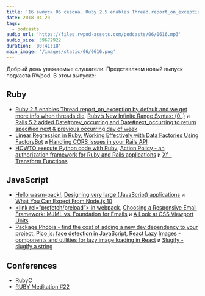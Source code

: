 ```yaml
---
title: '16 выпуск 06 сезона. Ruby 2.5 enables Thread.report_on_exception, wasm-pack, Action Policy, Package Phobia, Pico.js и прочее'
date: 2018-04-23
tags:
  - podcasts
audio_url: 'https://files.rwpod-assets.com/podcasts/06/0616.mp3'
audio_size: 39672922
duration: '00:41:18'
main_image: '/images/static/06/0616.png'
---
```


Добрый день уважаемые слушатели. Представляем новый выпуск подкаста RWpod. В этом выпуске:

## Ruby

- [Ruby 2.5 enables Thread.report_on_exception by default and we get more info when threads die](https://blog.bigbinary.com/2018/04/18/ruby-2-5-enables-thread-report_on_exception-by-default.html), [Ruby’s New Infinite Range Syntax: (0..)](https://medium.com/square-corner-blog/rubys-new-infinite-range-syntax-0-97777cf06270) и [Rails 5.2 added Date#prev_occurring and Date#next_occurring to return specified next & previous occurring day of week](https://blog.bigbinary.com/2018/04/17/rails-5-2-adds-date-methods-to-return-specified-next-or-previous-occurring-day-of-week.html)
- [Linear Regression in Ruby](https://medium.com/@oem_83498/linear-regression-in-ruby-a170f9a892e5), [Working Effectively with Data Factories Using FactoryBot](https://semaphoreci.com/community/tutorials/working-effectively-with-data-factories-using-factorybot) и [Handling CORS issues in your Rails API](https://medium.com/@Nicholson85/handling-cors-issues-in-your-rails-api-120dfbcb8a24)
- [HOWTO execute Python code with Ruby](https://readysteadycode.com/howto-execute-python-code-with-ruby), [Action Policy - an authorization framework for Ruby and Rails applications](http://actionpolicy.evilmartians.io/#/) и [Xf - Transform Functions](https://github.com/baweaver/xf)

## JavaScript

- [Hello wasm-pack!](https://hacks.mozilla.org/2018/04/hello-wasm-pack/), [Designing very large (JavaScript) applications](https://medium.com/@cramforce/designing-very-large-javascript-applications-6e013a3291a3) и [What You Can Expect From Node.js 10](https://nodesource.com/blog/what-you-can-expect-from-node-js-10)
- [&lt;link rel=”prefetch/preload”&gt; in webpack](https://medium.com/webpack/link-rel-prefetch-preload-in-webpack-51a52358f84c), [Choosing a Responsive Email Framework: MJML vs. Foundation for Emails](https://css-tricks.com/choosing-a-responsive-email-framework%E2%80%8Amjml-vs-foundation-for-emails/) и [A Look at CSS Viewport Units](https://alligator.io/css/viewport-units/)
- [Package Phobia - find the cost of adding a new dev dependency to your project](https://packagephobia.now.sh/), [Pico.js: face detection in JavaScript](https://tkv.io/posts/picojs-intro/demo/), [React Lazy Images - components and utilities for lazy image loading in React](https://github.com/fpapado/react-lazy-images) и [Slugify - slugify a string](https://github.com/sindresorhus/slugify)

## Conferences

- [RubyC](https://rubyc.eu/)
- [RUBY Meditation #22](http://www.rubymeditation.com/)
